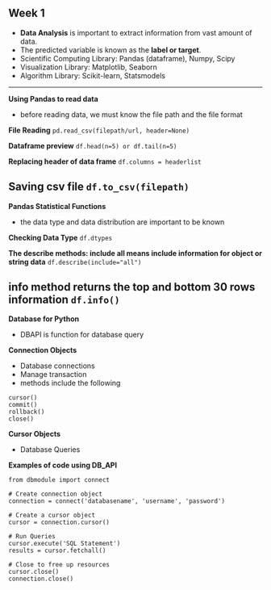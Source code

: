 ## Week 1
- **Data Analysis** is important to extract information from vast amount of data.
- The predicted variable is known as the **label or target**.
- Scientific Computing Library: Pandas (dataframe), Numpy, Scipy
- Visualization Library: Matplotlib, Seaborn
- Algorithm Library: Scikit-learn, Statsmodels
---
**Using Pandas to read data**
- before reading data, we must know the file path and the file format

**File Reading**
``pd.read_csv(filepath/url, header=None)``

**Dataframe preview**
``df.head(n=5) or df.tail(n=5)``

**Replacing header of data frame**
``df.columns = headerlist``

**Saving csv file**
``df.to_csv(filepath)``
---
**Pandas Statistical Functions**
- the data type and data distribution are important to be known

**Checking Data Type**
``df.dtypes``

**The describe methods: include all means include information for object or string data**
``df.describe(include="all")``

**info method returns the top and bottom 30 rows information**
``df.info()``
---
**Database for Python**
- DBAPI is function for database query

**Connection Objects**
- Database connections
- Manage transaction
- methods include the following
```
cursor()
commit()
rollback()
close()
```

**Cursor Objects**
- Database Queries

**Examples of code using DB_API**
```
from dbmodule import connect

# Create connection object
connection = connect('databasename', 'username', 'password')

# Create a cursor object
cursor = connection.cursor()

# Run Queries
cursor.execute('SQL Statement')
results = cursor.fetchall()

# Close to free up resources
cursor.close()
connection.close()
```
